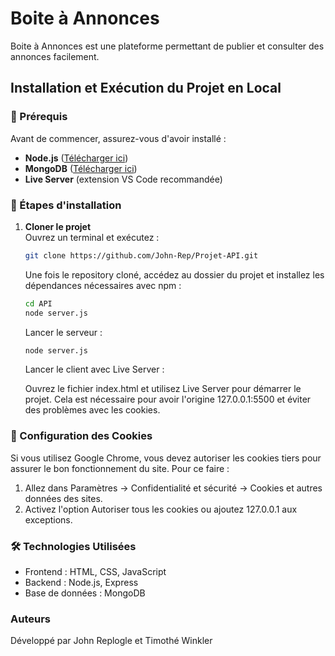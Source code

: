 # Boite à Annonces

Boite à Annonces est une plateforme permettant de publier et consulter des annonces facilement.

## Installation et Exécution du Projet en Local

### 🔹 Prérequis

Avant de commencer, assurez-vous d'avoir installé :

- **Node.js** ([Télécharger ici](https://nodejs.org/))
- **MongoDB** ([Télécharger ici](https://www.mongodb.com/try/download/community))
- **Live Server** (extension VS Code recommandée)

### 🔹 Étapes d'installation

1. **Cloner le projet**  
   Ouvrez un terminal et exécutez :

   ```bash
   git clone https://github.com/John-Rep/Projet-API.git
   ```
   
   Une fois le repository cloné, accédez au dossier du projet et installez les dépendances nécessaires avec npm :
   
   ```bash
   cd API
   node server.js
   ```

   Lancer le serveur :

   ```bash
   node server.js
   ```
   
   Lancer le client avec Live Server :

   Ouvrez le fichier index.html et utilisez Live Server pour démarrer le projet.
   Cela est nécessaire pour avoir l'origine 127.0.0.1:5500 et éviter des problèmes avec les cookies.

### 🔹 Configuration des Cookies

Si vous utilisez Google Chrome, vous devez autoriser les cookies tiers pour assurer le bon fonctionnement du site.
Pour ce faire :

   1. Allez dans Paramètres → Confidentialité et sécurité → Cookies et autres données des sites.
   2. Activez l'option Autoriser tous les cookies ou ajoutez 127.0.0.1 aux exceptions.

### 🛠️ Technologies Utilisées
- Frontend : HTML, CSS, JavaScript
- Backend : Node.js, Express
- Base de données : MongoDB

### Auteurs
Développé par John Replogle et Timothé Winkler
